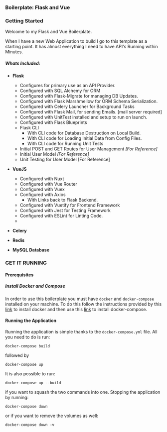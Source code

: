 ### Boilerplate: Flask and Vue

### Getting Started

Welcome to my Flask and Vue Boilerplate.

When I have a new Web Application to build I go to this template as a starting point. It has almost everything I need to have API's Running within Minutes.

##### Whats Included:

- **Flask**

  - Configures for primary use as an API Provider.
  - Configured with SQL Alchemy for ORM
  - Configured with Flask-Migrate for managing DB Updates.
  - Configured with Flask Marshmellow for ORM Schema Serialization.
  - Configured with Celery Launcher for Background Tasks
  - Configured with Flask Mail, for sending Emails. [mail server required]
  - Configured with UnitTest installed and setup to run on launch.
  - Configured with Flask Blueprints
  - Flask CLI
    - With CLI code for Database Destruction on Local Build.
    - With CLI code for Loading Initial Data from Config Files.
    - With CLI code for Running Unit Tests
  - Initial POST and GET Routes for User Management _[For Reference]_
  - Initial User Model _[For Reference]_
  - Unit Testing for User Model [For Reference]

- **VueJS**
  - Configured with Nuxt
  - Configured with Vue Router
  - Configured with Vuex
  - Configured with Axios
    - With Links back to Flask Backend.
  - Configured with Vuetify for Frontend Framework
  - Configured with Jest for Testing Framework
  - Configured with ESLint for Linting Code.
  -

- **Celery**

- **Redis**

- **MySQL Database**

### GET IT RUNNING

#### **Prerequisites** 

##### Install Docker and Compose

In order to use this boilerplate you must have `docker` and `docker-compose` installed on your machine. To do this follow the instructions provided by this [link](https://docs.docker.com/get-docker/) to install docker and then use this [link](https://docs.docker.com/compose/install/) to install docker-compose.

#### **Running the Application**

Running the application is simple thanks to the `docker-compose.yml` file. All you need to do is run:

```
docker-compose build
```

followed by

```
docker-compose up
```

It is also possible to run:

```
docker-compose up --build
```

if you want to squash the two commands into one. Stopping the application by running:

```
docker-compose down
```

or if you want to remove the volumes as well:

```
docker-compose down -v
```
